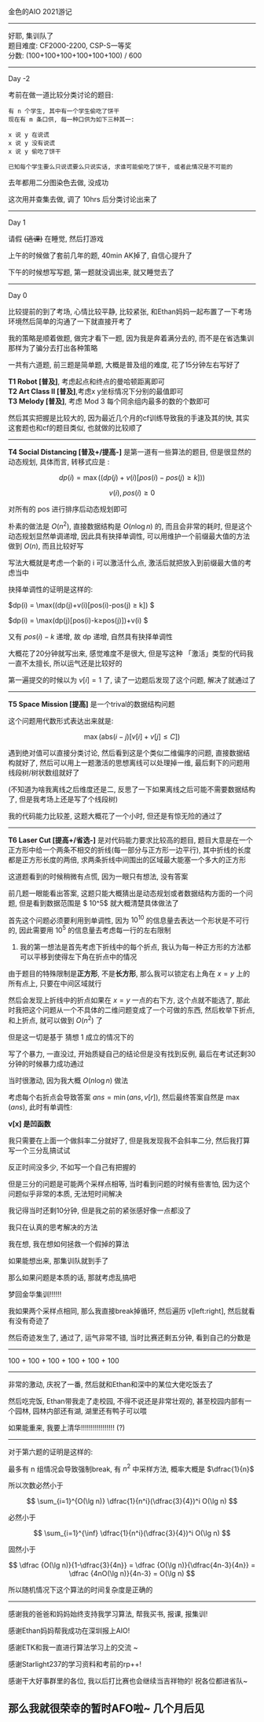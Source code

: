 金色的AIO 2021游记


---
 好耶, 集训队了 \
题目难度: CF2000-2200, CSP-S一等奖 \
分数: (100+100+100+100+100+100) / 600

---

Day -2

考前在做一道比较分类讨论的题目: 

```
有 n 个学生, 其中有一个学生偷吃了饼干
现在有 m 条口供, 每一种口供为如下三种其一:

x 说 y 在说谎
x 说 y 没有说谎
x 说 y 偷吃了饼干

已知每个学生要么只说谎要么只说实话, 求谁可能偷吃了饼干, 或者此情况是不可能的
```

去年都用二分图染色去做, 没成功

这次用并查集去做, 调了 10hrs 后分类讨论出来了

---

Day 1

请假 ~~(逃课)~~ 在睡觉, 然后打游戏

上午的时候做了套前几年的题, 40min AK掉了, 自信心提升了

下午的时候想写写题, 第一题就没调出来, 就又睡觉去了

---

Day 0

比较提前的到了考场, 心情比较平静, 比较紧张, 和Ethan妈妈一起布置了一下考场环境然后简单的沟通了一下就直接开考了 

我的策略是顺着做题, 做完才看下一题, 因为我是奔着满分去的, 而不是在省选集训那样为了骗分去打出各种策略

一共有六道题, 前三题是简单题, 大概是普及组的难度, 花了15分钟左右写好了

**T1 Robot [普及]**, 考虑起点和终点的曼哈顿距离即可 \
**T2 Art Class II  [普及]**,考虑x y坐标情况下分别的最值即可 \
**T3  Melody  [普及]**, 考虑 Mod 3 每个同余组内最多的数的个数即可

然后其实把握是比较大的, 因为最近几个月的cf训练导致我的手速及其的快, 其实这套题也和cf的题目类似, 也就做的比较顺了

---

**T4 Social Distancing [普及+/提高-]** 是第一道有一些算法的题目, 但是很显然的动态规划, 具体而言, 转移式应是 : 

$$ 
dp(i) = \max((dp(j)+v(i) [pos(i)-pos(j) ≥ k] ))
$$

$$v(i), pos(i) ≥ 0$$

对所有的 $\text{pos}$ 进行排序后动态规划即可

朴素的做法是 $O(n^2)$, 直接数据结构是 $O(n\log n)$ 的, 而且会非常的耗时, 但是这个动态规划显然单调递增, 因此具有抉择单调性, 可以用维护一个前缀最大值的方法做到 $O(n)$, 而且比较好写

写法大概就是考虑一个新的 $\text{i}$ 可以激活什么点, 激活后就把放入到前缀最大值的考虑当中  

抉择单调性的证明是这样的:

$dp(i) = \max((dp(j)+v(i)[pos(i)-pos(j) ≥ k]) $

$dp(i) = \max(dp(j)[pos(i)-k≥pos(j)])+v(i) $

又有 $pos(i)-k$ 递增, 故 $\text{dp}$ 递增, 自然具有抉择单调性

大概花了20分钟就写出来, 感觉难度不是很大, 但是写这种 「激活」类型的代码我一直不太擅长, 所以运气还是比较好的  

第一遍提交的时候以为 $v[i]=1$ 了, 读了一边题后发现了这个问题, 解决了就通过了

---

**T5 Space Mission [提高]** 是一个trival的数据结构问题

这个问题用代数形式表达出来就是:

$$\max(\text{abs}(i-j)[v[i]+v[j]≤C])$$

遇到绝对值可以直接分类讨论, 然后看到这是个类似二维偏序的问题, 直接数据结构就好了, 然后可以用上一题激活的思想离线可以处理掉一维, 最后剩下的问题用线段树/树状数组就好了

(不知道为啥我离线之后维度还是二, 反思了一下如果离线之后可能不需要数据结构了, 但是我考场上还是写了个线段树)

我的代码能力比较差, 这题大概花了一个小时, 但还是有惊无险的通过了

---

**T6 Laser Cut [提高+/省选-]** 是对代码能力要求比较高的题目, 题目大意是在一个正方形中给一个两条不相交的折线(每一部分与正方形一边平行), 其中折线的长度都是正方形长度的两倍, 求两条折线中间围出的区域最大能塞一个多大的正方形  

这道题看到的时候稍微有点慌, 因为一眼只有想法, 没有答案  

前几题一眼能看出答案, 这题只能大概猜出是动态规划或者数据结构方面的一个问题, 但是看到数据范围是 $ 10^5$  就大概清楚具体做法了

首先这个问题必须要利用到单调性, 因为 $10^{10}$ 的信息量去表达一个形状是不可行的,  因此需要用 $10^5$ 的信息量去考虑每一行的左右限制


1) 我的第一想法是首先考虑下折线中的每个折点, 我认为每一种正方形的方法都可以平移到使得左下角在折点中的情况  

由于题目的特殊限制是**正方形**, 不是**长方形**, 那么我可以锁定右上角在 $x = y$ 上的所有点上, 只要在中间区域就行

然后会发现上折线中的折点如果在 $x = y$ 一点的右下方, 这个点就不能选了, 那此时我把这个问题从一个不具体的二维问题变成了一个可做的东西, 然后枚举下折点, 和上折点, 就可以做到 $O(n^2)$ 了  

但是这一切是基于 猜想 1  成立的情况下的

写了个暴力, 一直没过, 开始质疑自己的结论但是没有找到反例, 最后在考试还剩30分钟的时候暴力成功通过  

当时很激动, 因为我大概 $O(n\log n)$ 做法

考虑每个右折点会导致答案 $ans = \min(ans,v[r])$, 然后最终答案自然是 $\max(ans)$, 此时有单调性:

**v[x] 是凹函数**

我只需要在上面一个做斜率二分就好了, 但是我发现我不会斜率二分, 然后我打算写一个三分乱搞试试

反正时间没多少, 不如写一个自己有把握的

但是三分的问题是可能两个采样点相等, 当时看到问题的时候有些害怕, 因为这个问题似乎非常的本质, 无法短时间解决  

我记得当时还剩10分钟, 但是我之前的紧张感好像一点都没了

我只在认真的思考解决的方法  

我在想, 我在想如何拯救一个假掉的算法

如果能想出来, 那集训队就到手了

那么如果问题是本质的话, 那就考虑乱搞吧

梦回金华集训!!!!!!

我如果两个采样点相同, 那么我直接break掉循环, 然后遍历 v[left:right], 然后就看有没有奇迹了

然后奇迹发生了, 通过了, 运气非常不错, 当时比赛还剩五分钟, 看到自己的分数是 

---

100 + 100 + 100 + 100 + 100 + 100

---

非常的激动, 庆祝了一番, 然后就和Ethan和深中的某位大佬吃饭去了

然后吃完饭, Ethan带我走了走校园, 不得不说还是非常壮观的, 甚至校园内部有一个园林, 园林内部还有湖, 湖里还有鸭子可以喂

如果能重来, 我要上清华!!!!!!!!!!!!!!!!! (?)

----
对于第六题的证明是这样的:

最多有 n 组情况会导致强制break, 有 $n^2$ 中采样方法, 概率大概是 $\dfrac{1}{n}$


所以次数必然小于

$$
\sum_{i=1}^{O(\lg n)} \dfrac{1}{n^i}(\dfrac{3}{4})^i O(\lg n)
$$

必然小于


$$
\sum_{i=1}^{\inf} \dfrac{1}{n^i}(\dfrac{3}{4})^i O(\lg n)
$$

固然小于 

$$
\dfrac {O(\lg n)}{1-\dfrac{3}{4n}} = \dfrac {O(\lg n)}{\dfrac{4n-3}{4n}} = \dfrac {4nO(\lg n)}{4n-3} = O(\lg n)
$$

所以随机情况下这个算法的时间复杂度是正确的 

---
感谢我的爸爸和妈妈始终支持我学习算法, 帮我买书, 报课, 报集训!

感谢Ethan妈妈帮我成功在深圳报上AIO! 

感谢ETK和我一直进行算法学习上的交流 ~

感谢Starlight237的学习资料和考前的rp++!

感谢干大好事群里的各位, 我以后打比赛也会继续当吉祥物的! 祝各位都进省队~

那么我就很荣幸的暂时AFO啦~ 几个月后见
---